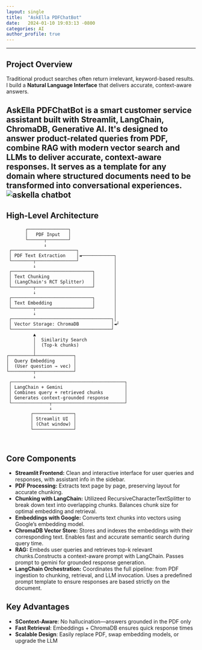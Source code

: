 ```yaml
---
layout: single
title:  "AskElla PDFChatBot"
date:   2024-01-10 19:03:13 -0800
categories: AI
author_profile: true
---
```


---

##  Project Overview


Traditional product searches often return irrelevant, keyword-based results. <br>
I build a **Natural Language Interface** that delivers accurate, context-aware answers.
<br>

**AskElla PDFChatBot** is a smart customer service assistant built with **Streamlit**, **LangChain**, **ChromaDB**, **Generative AI.** 
It's designed to answer product-related queries from PDF, combine RAG with modern vector search and LLMs to deliver accurate, context-aware responses. It serves as a template for any domain where structured documents need to be transformed into conversational experiences.
<img src="/blog/assets/images/askella_1.png" alt="askella chatbot">
---

## High-Level Architecture

```
       ┌───────────────┐
       │   PDF Input   │ 
       └──────┬────────┘
              ↓
 ┌────────────────────────┐
 │ PDF Text Extraction    │◄────────────┐                
 └────────┬───────────────┘             │
          ↓                             │
 ┌──────────────────────────────┐       │
 │ Text Chunking                │       │
 │ (LangChain's RCT Splitter)   │       │
 └────────┬─────────────────────┘       │
          ↓                             │
 ┌──────────────────────────────┐       │
 │ Text Embedding               │       │  
 └────────┬─────────────────────┘       │
          ↓                             │
 ┌─────────────────────────────────────┐│
 │ Vector Storage: ChromaDB            │◄┘
 └─────────────────────────────────────┘
          ▲
          │  Similarity Search
          │  (Top-k chunks)
          │
┌─────────┴──────────────┐
│  Query Embedding       │
│  (User question → vec) │
└─────────┬──────────────┘
          ↓
 ┌──────────────────────────────────────────┐
 │ LangChain + Gemini                       │
 │ Combines query + retrieved chunks        │
 │ Generates context-grounded response      │
 └──────────────┬───────────────────────────┘
                ↓
         ┌───────────────┐
         │ Streamlit UI  │
         │ (Chat window) │
         └───────────────┘

         
```


## Core Components
- **Streamlit Frontend:** Clean and interactive interface for user queries and responses, with assistant info in the sidebar.
- **PDF Processing:** Extracts text page by page, preserving layout for accurate chunking.
- **Chunking with LangChain:** Utilizeed RecursiveCharacterTextSplitter to break down text into overlapping chunks. Balances chunk size for optimal embedding and retrieval.
- **Embeddings with Google:** Converts text chunks into vectors using Google’s embedding model.
- **ChromaDB Vector Store:** Stores and indexes the embeddings with their corresponding text. Enables fast and accurate semantic search during query time.
- **RAG:** Embeds user queries and retrieves top-k relevant chunks.Constructs a context-aware prompt with LangChain. Passes prompt to gemini for grounded response generation.
- **LangChain Orchestration:** Coordinates the full pipeline: from PDF ingestion to chunking, retrieval, and LLM invocation. Uses a predefined prompt template to ensure responses are based strictly on the document.

## Key Advantages

- **SContext-Aware**: No hallucination—answers grounded in the PDF only
- **Fast Retrieval**: Embeddings + ChromaDB ensures quick response times
- **Scalable Design**: Easily replace PDF, swap embedding models, or upgrade the LLM